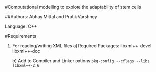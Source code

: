 #Computational modelling to explore the adaptability of stem cells

##Authors: Abhay Mittal and Pratik Varshney

Language: C++

#Requirements

1. For reading/writing XML files
	a) Required Packages:
		libxml++-devel libxml++-doc

	b) Add to Compiler and Linker options
		`pkg-config --cflags --libs libxml++-2.6`


